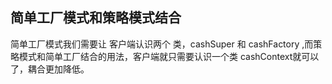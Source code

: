 ## 简单工厂模式和策略模式结合

简单工厂模式我们需要让 客户端认识两个 类，cashSuper 和 cashFactory ,而策略模式和简单工厂结合的用法，客户端就只需要认识一个类 cashContext就可以了，耦合更加降低。